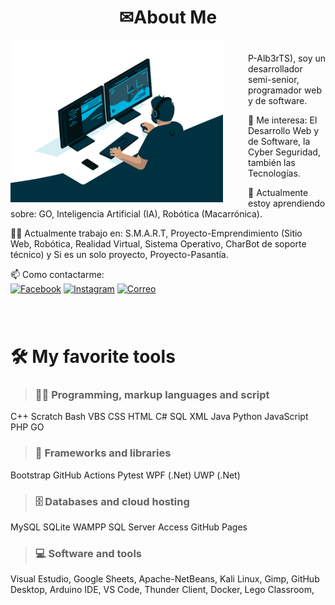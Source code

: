 <h1 align="center">  ✉About Me</h1>

<img align="left" alt="GIF" src="./code.gif"  width="340" height="260" style="margin-right: 40px;"/>

<p style="margin-top: 40px;>

👋 Hola my nombre es Albertson ([P-Alb3rTS](https://github.com/P-Alb3rTS)), soy un desarrollador semi-senior, programador web y de software.

👀 Me interesa: El Desarrollo Web y de Software, la Cyber Seguridad, también las Tecnologías.

🌱 Actualmente estoy aprendiendo sobre: GO, Inteligencia Artificial (IA), Robótica (Macarrónica).

👨‍💻 Actualmente trabajo en: S.M.A.R.T, Proyecto-Emprendimiento (Sitio Web, Robótica, Realidad Virtual, Sistema Operativo, CharBot de soporte técnico) y Si es un solo proyecto, Proyecto-Pasantía.

📫 Como contactarme:    
[![Facebook](./Resources//Correo.png)](https://)    [![Instagram](./Resources//Correo.png)](https://)    [![Correo](./Resources//Correo.png)](https://)

</p>

<p style="margin-top: 80px;">

<h1>🛠️ My favorite tools</h1>

> <h3>👨‍💻 Programming, markup languages and script</h3>

<p>

C++
Scratch
Bash
VBS
CSS
HTML
C#
SQL
XML
Java
Python
JavaScript
PHP
GO

</p>

> <h3>🧰 Frameworks and libraries</h3>

<p>

Bootstrap
GitHub Actions
Pytest
WPF (.Net)
UWP (.Net)

</p>

> <h3>🗄️ Databases and cloud hosting</h3>

<p>

MySQL
SQLite
WAMPP
SQL Server
Access
GitHub Pages

</p>

> <h3>💻 Software and tools</h3>

<p>

Visual Estudio,
Google Sheets,
Apache-NetBeans,
Kali Linux,
Gimp,
GitHub Desktop,
Arduino IDE,
VS Code,
Thunder Client,
Docker,
Lego Classroom,

</p>

</p>
